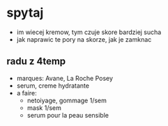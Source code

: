 # spytaj
- im wiecej kremow, tym czuje skore bardziej sucha
- jak naprawic te pory na skorze, jak je zamknac

## radu z 4temp
- marques: Avane, La Roche Posey 
- serum, creme hydratante
- a faire: 
    - netoiyage, gommage 1/sem
    - mask 1/sem
    - serum pour la peau sensible
    
